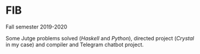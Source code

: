 # FIB
Fall semester 2019-2020

Some Jutge problems solved (*Haskell* and *Python*), directed project (*Crystal* in my case) and compiler and Telegram chatbot project.
